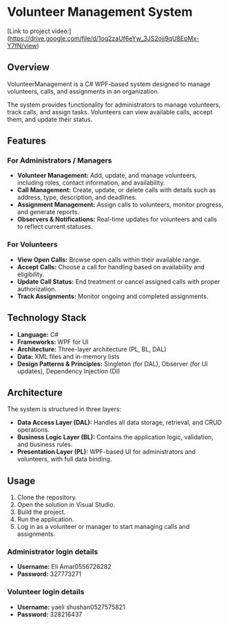 # Volunteer Management System
[Link to project video:] (https://drive.google.com/file/d/1og2zaUf6eYw_3JS2ojj9qU8EpMx-Y7fN/view)
## Overview
VolunteerManagement is a C# WPF-based system designed to manage volunteers, calls, and assignments in an organization. 

The system provides functionality for administrators to manage volunteers, track calls, and assign tasks. Volunteers can view available calls, accept them, and update their status.

## Features

### For Administrators / Managers
- **Volunteer Management:** Add, update, and manage volunteers, including roles, contact information, and availability.  
- **Call Management:** Create, update, or delete calls with details such as address, type, description, and deadlines.  
- **Assignment Management:** Assign calls to volunteers, monitor progress, and generate reports.  
- **Observers & Notifications:** Real-time updates for volunteers and calls to reflect current statuses.

### For Volunteers
- **View Open Calls:** Browse open calls within their available range.  
- **Accept Calls:** Choose a call for handling based on availability and eligibility.  
- **Update Call Status:** End treatment or cancel assigned calls with proper authorization.  
- **Track Assignments:** Monitor ongoing and completed assignments.

## Technology Stack
- **Language:** C#  
- **Frameworks:** WPF for UI  
- **Architecture:** Three-layer architecture (PL, BL, DAL)  
- **Data:** XML files and in-memory lists  
- **Design Patterns & Principles:** Singleton (for DAL), Observer (for UI updates), Dependency Injection (DI)

## Architecture
The system is structured in three layers:

- **Data Access Layer (DAL):** Handles all data storage, retrieval, and CRUD operations.  
- **Business Logic Layer (BL):** Contains the application logic, validation, and business rules.  
- **Presentation Layer (PL):** WPF-based UI for administrators and volunteers, with full data binding.

## Usage
1. Clone the repository.  
2. Open the solution in Visual Studio.  
3. Build the project.  
4. Run the application.  
5. Log in as a volunteer or manager to start managing calls and assignments.

### Administrator login details
- **Username:** Eli Amar0556726282  
- **Password:** 327773271

### Volunteer login details
- **Username:** yaeli shushan0527575821  
- **Password:** 328216437
